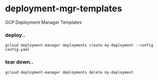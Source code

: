 # deployment-mgr-templates
GCP Deployment Manager Templates

### deploy..
```
gcloud deployment-manager deployments create my-deployment --config config.yaml
```

### tear down..
```
gcloud deployment-manager deployments delete my-deployment
```
